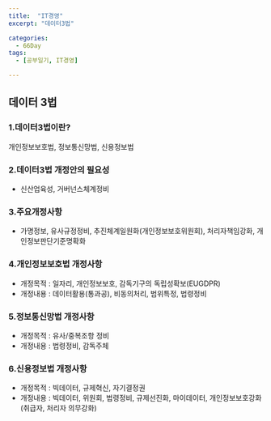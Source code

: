 ```yaml
---
title:  "IT경영"
excerpt: "데이터3법"

categories:
  - 66Day
tags:
  - [공부일기, IT경영]

---
```


## 데이터 3법

### 1.데이터3법이란?
개인정보보호법, 정보통신망법, 신용정보법

### 2.데이터3법 개정안의 필요성
- 신산업육성, 거버넌스체계정비

### 3.주요개정사항
- 가명정보, 유사규정정비, 추진체계일원화(개인정보보호위원회), 처리자책임강화, 개인정보판단기준명확화

### 4.개인정보보호법 개정사항
- 개정목적 : 일자리, 개인정보보호, 감독기구의 독립성확보(EUGDPR)
- 개정내용 : 데이터활용(통과공), 비동의처리, 범위특정, 법령정비

### 5.정보통신망법 개정사항
- 개정목적 : 유사/중복조항 정비
- 개정내용 : 법령정비, 감독주체

### 6.신용정보법 개정사항
- 개정목적 : 빅데이터, 규제혁신, 자기결정권
- 개정내용 : 빅데이터, 위원회, 법령정비, 규제선진화, 마이데이터, 개인정보보호강화(취급자, 처리자 의무강화)